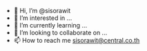 - 👋 Hi, I’m @sisorawit
- 👀 I’m interested in ...
- 🌱 I’m currently learning ...
- 💞️ I’m looking to collaborate on ...
- 📫 How to reach me sisorawit@central.co.th

<!---
sisorawit/sisorawit is a ✨ special ✨ repository because its `README.md` (this file) appears on your GitHub profile.
You can click the Preview link to take a look at your changes.
--->
